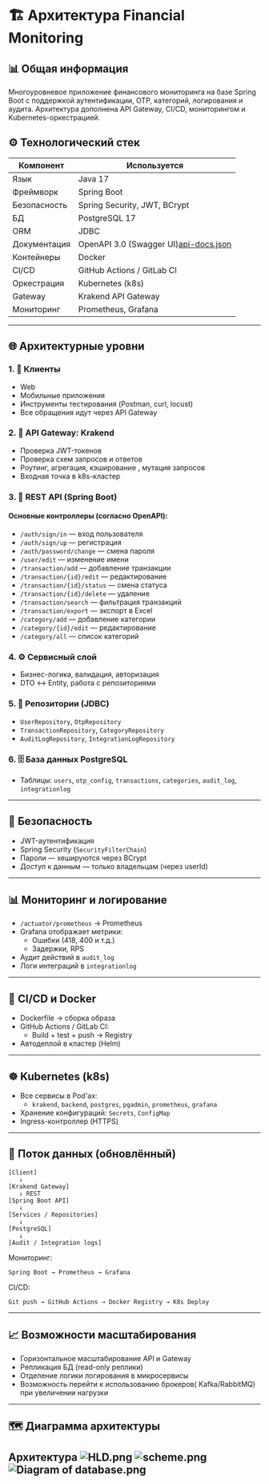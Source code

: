 
# 🏗️ Архитектура Financial Monitoring

## 📊 Общая информация

Многоуровневое приложение финансового мониторинга на базе Spring Boot с  поддержкой аутентификации, OTP, категорий, логирования и аудита. Архитектура дополнена API Gateway, CI/CD, мониторингом и Kubernetes-оркестрацией.

## ⚙️ Технологический стек

| Компонент     | Используется            |
|---------------|-------------------------|
| Язык          | Java 17                 |
| Фреймворк     | Spring Boot             |
| Безопасность  | Spring Security, JWT, BCrypt |
| БД            | PostgreSQL 17           |
| ORM           | JDBC                    |
| Документация  | OpenAPI 3.0 (Swagger UI)[api-docs.json](api-docs.json)|
| Контейнеры    | Docker                  |
| CI/CD         | GitHub Actions / GitLab CI |
| Оркестрация   | Kubernetes (k8s)        |
| Gateway       | Krakend API Gateway     |
| Мониторинг    | Prometheus, Grafana     |

---

## 🌐 Архитектурные уровни

### 1. 👥 Клиенты
- Web
- Мобильные приложения
- Инструменты тестирования (Postman, curl, locust)
- Все обращения идут через API Gateway

### 2. 🧭 API Gateway: Krakend
- Проверка JWT-токенов
- Проверка схем запросов и ответов
- Роутинг, агрегация, кэширование , мутация запросов
- Входная точка в k8s-кластер

### 3. 🎯 REST API (Spring Boot)

#### Основные контроллеры (согласно OpenAPI):
- `/auth/sign/in` — вход пользователя
- `/auth/sign/up` — регистрация
- `/auth/password/change` — смена пароля
- `/user/edit` — изменение имени
- `/transaction/add` — добавление транзакции
- `/transaction/{id}/edit` — редактирование
- `/transaction/{id}/status` — смена статуса
- `/transaction/{id}/delete` — удаление
- `/transaction/search` — фильтрация транзакций
- `/transaction/export` — экспорт в Excel
- `/category/add` — добавление категории
- `/category/{id}/edit` — редактирование
- `/category/all` — список категорий

### 4. ⚙️ Сервисный слой
- Бизнес-логика, валидация, авторизация
- DTO ↔ Entity, работа с репозиториями

### 5. 💾 Репозитории (JDBC)
- `UserRepository`, `OtpRepository`
- `TransactionRepository`, `CategoryRepository`
- `AuditLogRepository`, `IntegrationLogRepository`

### 6. 🗄️ База данных PostgreSQL
- Таблицы: `users`, `otp_config`, `transactions`, `categories`, `audit_log`, `integrationlog`

---

## 🔐 Безопасность
- JWT-аутентификация
- Spring Security (`SecurityFilterChain`)
- Пароли — хешируются через BCrypt
- Доступ к данным — только владельцам (через userId)

---

## 📊 Мониторинг и логирование
- `/actuator/prometheus` → Prometheus
- Grafana отображает метрики:
  - Ошибки (418, 400 и т.д.)
  - Задержки, RPS
- Аудит действий в `audit_log`
- Логи интеграций в `integrationlog`

---

## 🚀 CI/CD и Docker
- Dockerfile → сборка образа
- GitHub Actions / GitLab CI:
  - Build + test + push → Registry
- Автодеплой в кластер (Helm)

---

## ☸️ Kubernetes (k8s)
- Все сервисы в Pod'ах:
  - `krakend`, `backend`, `postgres`, `pgadmin`, `prometheus`, `grafana`
- Хранение конфигураций: `Secrets`, `ConfigMap`
- Ingress-контроллер (HTTPS)

---

## 🔄 Поток данных (обновлённый)

```text
[Client]
   ↓
[Krakend Gateway]
   ↓ REST
[Spring Boot API]
   ↓
[Services / Repositories]
   ↓
[PostgreSQL]
   ↓
[Audit / Integration logs]
```

Мониторинг:
```
Spring Boot → Prometheus → Grafana
```

CI/CD:
```
Git push → GitHub Actions → Docker Registry → K8s Deploy
```

---

## 📈 Возможности масштабирования
- Горизонтальное масштабирование API и Gateway
- Репликация БД (read-only реплики)
- Отделение логики логирования в микросервисы
- Возможность перейти к использованию брокеров( Kafka/RabbitMQ) при увеличении нагрузки

---

## 🗺️ Диаграмма архитектуры

Архитектура
![HLD.png](HLD.png)
![scheme.png](scheme.png)
![Diagram of database.png](Diagram%20of%20database.png)
---
